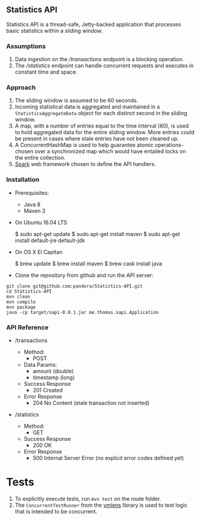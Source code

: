 ## Statistics API

Statistics API is a thread-safe, Jetty-backed application that processes basic statistics within a sliding window.

### Assumptions
1. Data ingestion on the _/transactions_ endpoint is a blocking operation.
2. The _/statistics_ endpoint can handle concurrent requests and executes in constant time and space.

### Approach
1. The sliding window is assumed to be 60 seconds.
2. Incoming statistical data is aggregated and maintained in a `StatisticsAggregateData` object for each distinct second in the sliding window.
3. A map, with a number of entries equal to the time interval (60), is used to hold aggregated data for the entire sliding window. More entries could be present in cases where stale entries have not been cleaned up.
4. A ConcurrentHashMap is used to help guarantee atomic operations- chosen over a synchronized map which would have entailed locks on the entire collection.
5. [Spark](http://sparkjava.com/) web framework chosen to define the API handlers.

### Installation
* Prerequisites:
    + Java 8
    + Maven 3
    
    
* On Ubuntu 16.04 LTS

    $ sudo apt-get update
    $ sudo apt-get install maven
    $ sudo apt-get install default-jre default-jdk 

* On OS X El Capitan

    $ brew update
    $ brew install maven
    $ brew cask install java
    
* Clone the repository from github and run the API server:

~~~
git clone git@github.com:pandora/Statistics-API.git
cd Statistics-API
mvn clean
mvn compile
mvn package
java -cp target/sapi-0.0.1.jar me.thomas.sapi.Application
~~~

### API Reference
* /transactions
    * Method:
        + POST
    * Data Params: 
        + amount (double)
        + timestamp (long)
    * Success Response
        + 201 Created
    * Error Response
        + 204 No Content (stale transaction not inserted)


* /statistics
    * Method:
        + GET
    * Success Response
        + 200 OK
    * Error Response
        + 500 Internal Server Error (no explicit error codes defined yet)

# Tests
1. To explicitly execute tests, run `mvn test` on the route folder.
2. The `ConcurrentTestRunner` from the [vmlens](https://mvnrepository.com/artifact/com.vmlens/concurrent-junit) library is used to test logic that is intended to be concurrent.